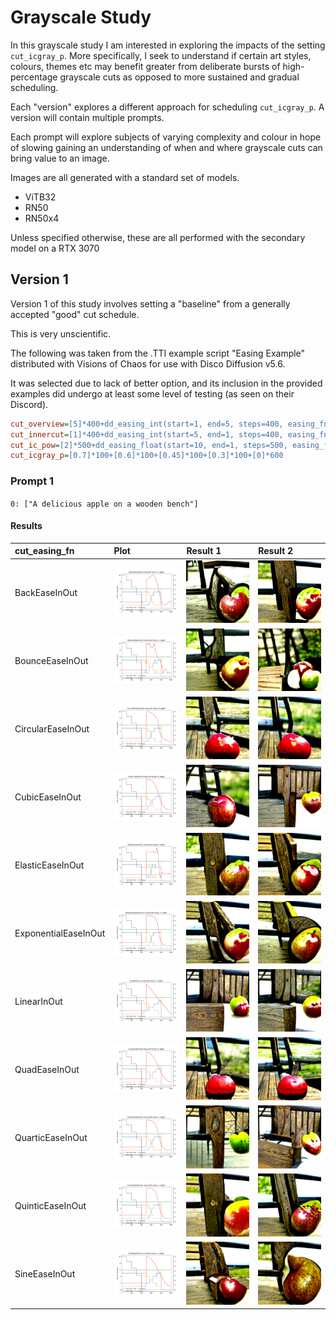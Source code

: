 # Grayscale Study

In this grayscale study I am interested in exploring the impacts of the setting `cut_icgray_p`. More specifically, I seek to understand if certain art styles, colours, themes etc may benefit greater from deliberate bursts of high-percentage grayscale cuts as opposed to more sustained and gradual scheduling.

Each "version" explores a different approach for scheduling `cut_icgray_p`. A version will contain multiple prompts.

Each prompt will explore subjects of varying complexity and colour in hope of slowing gaining an understanding of when and where grayscale cuts can bring value to an image.

Images are all generated with a standard set of models.

- ViTB32
- RN50
- RN50x4

Unless specified otherwise, these are all performed with the secondary model on a RTX 3070

## Version 1

Version 1 of this study involves setting a "baseline" from a generally accepted "good" cut schedule.

This is very unscientific.

The following was taken from the .TTI example script "Easing Example" distributed with Visions of Chaos for use with Disco Diffusion v5.6.

It was selected due to lack of better option, and its inclusion in the provided examples did undergo at least some level of testing (as seen on their Discord).

```ini
cut_overview=[5]*400+dd_easing_int(start=1, end=5, steps=400, easing_fn=cut_easing_fn)+[0]*200
cut_innercut=[1]*400+dd_easing_int(start=5, end=1, steps=400, easing_fn=cut_easing_fn)+[6]*200
cut_ic_pow=[2]*500+dd_easing_float(start=10, end=1, steps=500, easing_fn=cut_easing_fn)
cut_icgray_p=[0.7]*100+[0.6]*100+[0.45]*100+[0.3]*100+[0]*600
```

### Prompt 1

`0: ["A delicious apple on a wooden bench"]`

#### Results

| cut_easing_fn        | Plot                                                                                 | Result 1                                                        | Result 2                                                          |
| :------------------- | :----------------------------------------------------------------------------------- | :-------------------------------------------------------------- | :---------------------------------------------------------------- |
| BackEaseInOut        | ![BackEaseInOut Plot](./plots/grayscale.study.v1.p1.BackEaseInOut.png)               | ![R1](./results/grayscale.study.v1.p1.BackEaseInOut.PNG)        | ![R2](./results/grayscale.study.v1.p1.BackEaseInOut_1.png)        |
| BounceEaseInOut      | ![BounceEaseInOut Plot](./plots/grayscale.study.v1.p1.BounceEaseInOut.png)           | ![R1](./results/grayscale.study.v1.p1.BounceEaseInOut.PNG)      | ![R2](./results/grayscale.study.v1.p1.BounceEaseInOut_1.png)      |
| CircularEaseInOut    | ![CircularEaseInOut Plot](./plots/grayscale.study.v1.p1.CircularEaseInOut.png)       | ![R1](./results/grayscale.study.v1.p1.CircularEaseInOut.PNG)    | ![R2](./results/grayscale.study.v1.p1.CircularEaseInOut_1.png)    |
| CubicEaseInOut       | ![CubicEaseInOut Plot](./plots/grayscale.study.v1.p1.CubicEaseInOut.png)             | ![R1](./results/grayscale.study.v1.p1.CubicEaseInOut.PNG)       | ![R2](./results/grayscale.study.v1.p1.CubicEaseInOut_1.png)       |
| ElasticEaseInOut     | ![ElasticEaseInOut Plot](./plots/grayscale.study.v1.p1.ElasticEaseInOut.png)         | ![R1](./results/grayscale.study.v1.p1.ElasticEaseInOut.PNG)     | ![R2](./results/grayscale.study.v1.p1.ElasticEaseInOut_1.png)     |
| ExponentialEaseInOut | ![ExponentialEaseInOut Plot](./plots/grayscale.study.v1.p1.ExponentialEaseInOut.png) | ![R1](./results/grayscale.study.v1.p1.ExponentialEaseInOut.PNG) | ![R2](./results/grayscale.study.v1.p1.ExponentialEaseInOut_1.png) |
| LinearInOut          | ![LinearInOut Plot](./plots/grayscale.study.v1.p1.LinearInOut.png)                   | ![R1](./results/grayscale.study.v1.p1.LinearInOut.PNG)          | ![R2](./results/grayscale.study.v1.p1.LinearInOut_1.png)          |
| QuadEaseInOut        | ![QuadEaseInOut Plot](./plots/grayscale.study.v1.p1.QuadEaseInOut.png)               | ![R1](./results/grayscale.study.v1.p1.QuadEaseInOut.PNG)        | ![R2](./results/grayscale.study.v1.p1.QuadEaseInOut_1.png)        |
| QuarticEaseInOut     | ![QuarticEaseInOut Plot](./plots/grayscale.study.v1.p1.QuarticEaseInOut.png)         | ![R1](./results/grayscale.study.v1.p1.QuarticEaseInOut.PNG)     | ![R2](./results/grayscale.study.v1.p1.QuarticEaseInOut_1.png)     |
| QuinticEaseInOut     | ![QuinticEaseInOut Plot](./plots/grayscale.study.v1.p1.QuinticEaseInOut.png)         | ![R1](./results/grayscale.study.v1.p1.QuinticEaseInOut.PNG)     | ![R2](./results/grayscale.study.v1.p1.QuinticEaseInOut_1.png)     |
| SineEaseInOut        | ![SineEaseInOut Plot](./plots/grayscale.study.v1.p1.SineEaseInOut.png)               | ![R1](./results/grayscale.study.v1.p1.SineEaseInOut.PNG)        | ![R2](./results/grayscale.study.v1.p1.SineEaseInOut_1.png)        |

